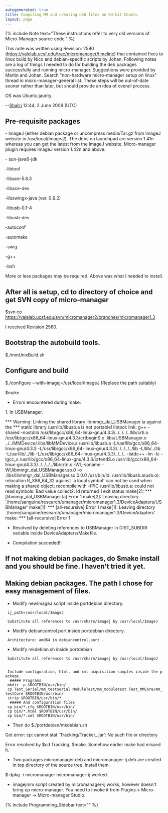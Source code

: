 ```yaml
---
autogenerated: true
title: Compiling MM and creating deb files on 64-bit Ubuntu
layout: page
---
```


{% include Note text="These instructions refer to very old versions of Micro-Manager source code." %}

This note was written using Revision: 2580
(https://valelab.ucsf.edu/trac/micromanager/timeline) that contained
fixes to linux build by Nico and debian-specific scripts by Johan.
Following notes are a log of things I needed to do for building the deb
packages successfully and running micro-manager. Suggestions were
provided by Martin and Johan. Search "non-hardware micro-manager setup
on linux" thread in micro-manager-general list. These steps will be
out-of-date sooner rather than later, but should provide an idea of
overall process.

OS was Ubuntu jaunty.

--[Shalin](User:Sanguine "wikilink") 12:44, 2 June 2009 (UTC)

## Pre-requisite packages

\- ImageJ (either debian package or uncompress media/Tar.gz from ImageJ
website in /usr/local/ImageJ/). The debs on launchpad are version 1.41n
whereas you can get the latest from the ImageJ website. Micro-manager
plugin requires ImageJ version 1.42n and above.

\- sun-java6-jdk

-libtool

-libace-5.6.3

-libace-dev

-libswingx-java (ver. 0.9.2)

-libusb-0.1-4

-libusb-dev

-autoconf

-automake

-swig

-g++

-bsh

More or less packages may be required. Above was what I needed to
install.

## After all is setup, cd to directory of choice and get SVN copy of micro-manager

$svn co
<https://valelab.ucsf.edu/svn/micromanager2/branches/micromanager1.3>

I received Revision 2580.

## Bootstrap the autobuild tools.

$./mmUnixBuild.sh

## Configure and build

$./configure --with-imagej=/usr/local/ImageJ (Replace the path suitably)

$make

-   Errors encountered during make:

1\. In USBManager.

\*\*\* Warning: Linking the shared library libmmgr\_dal\_USBManager.la
against the \*\*\* static library /usr/lib/libusb.a is not portable!
libtool: link: g++ -shared -nostdlib
/usr/lib/gcc/x86\_64-linux-gnu/4.3.3/../../../../lib/crti.o
/usr/lib/gcc/x86\_64-linux-gnu/4.3.3/crtbeginS.o .libs/USBManager.o
../../MMDevice/.libs/libMMDevice.a /usr/lib/libusb.a
-L/usr/lib/gcc/x86\_64-linux-gnu/4.3.3
-L/usr/lib/gcc/x86\_64-linux-gnu/4.3.3/../../../../lib -L/lib/../lib
-L/usr/lib/../lib -L/usr/lib/gcc/x86\_64-linux-gnu/4.3.3/../../..
-lstdc++ -lm -lc -lgcc\_s /usr/lib/gcc/x86\_64-linux-gnu/4.3.3/crtendS.o
/usr/lib/gcc/x86\_64-linux-gnu/4.3.3/../../../../lib/crtn.o -Wl,-soname
-Wl,libmmgr\_dal\_USBManager.so.0 -o
.libs/libmmgr\_dal\_USBManager.so.0.0.0 /usr/bin/ld:
/usr/lib/libusb.a(usb.o): relocation R\_X86\_64\_32 against \`a local
symbol' can not be used when making a shared object; recompile with
-fPIC /usr/lib/libusb.a: could not read symbols: Bad value collect2: ld
returned 1 exit status make\[2\]: \*\*\* \[libmmgr\_dal\_USBManager.la\]
Error 1 make\[2\]: Leaving directory
\`/home/sanguine/research/umanager/micromanager1.3/DeviceAdapters/USBManager'
make\[1\]: \*\*\* \[all-recursive\] Error 1 make\[1\]: Leaving directory
\`/home/sanguine/research/umanager/micromanager1.3/DeviceAdapters' make:
\*\*\* \[all-recursive\] Error 1

-   Resolved by deleting references to USBManager in DIST\_SUBDIR
    variable inside DeviceAdapters/Makefile.

<!-- -->

-   Compilation succeded!!

## If not making debian packages, do $make install and you should be fine. I haven't tried it yet.

## Making debian packages. The path I chose for easy management of files.

-   Modify newImageJ script inside portdebian directory.

` ij_path=/usr/local/ImageJ `

` Substitute all references to /usr/share/imagej by /usr/local/ImageJ `

-   Modify debiancontrol.port inside portdebian directory.

` Architecture: amd64 in debiancontrol.port .`

-   Modify mkdebian.sh inside portdebian

` Substitute all references to /usr/share/imagej by /usr/local/ImageJ   `

` Include configuration, html, and xml acquisition samples inside the package.`  
`  ##### Programs `  
` mkdir -p $ROOTBIN/usr/bin/`  
` cp Test_Serial/mm_testserial ModuleTest/mm_moduletest Test_MMCore/mm_testCore $ROOTBIN/usr/bin/`  
` strip $ROOTBIN/usr/bin/*`  
`  ##### And configuration files `  
` cp bin/*.cfg $ROOTBIN/usr/bin/`  
` cp bin/*.html $ROOTBIN/usr/bin/`  
` cp bin/*.xml $ROOTBIN/usr/bin/`

-   Then do $./portdebian/mkdebian.sh

Got error: cp: cannot stat \`Tracking/Tracker\_.jar': No such file or
directory

Error resolved by $cd Tracking, $make. Somehow earlier make had missed
it.

-   Two packages micromanager.deb and micromanager-ij.deb are created in
    top directory of the source tree. Install them.

$ dpkg -i micromanager micromanager-ij worked.

-   imagejmm script created by micromanager-ij works, however doesn't
    bring up micro-manager. You need to invoke it from Plugins-&gt;
    Micro-manager -&gt; Micro-manager Studio.

{% include Programming_Sidebar text="" %}
